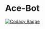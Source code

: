# Ace-Bot
[![Codacy Badge](https://api.codacy.com/project/badge/Grade/2b87ace45c634d529a23b6621fecf470)](https://app.codacy.com/gh/IIIRataxIII/Ace-Bot?utm_source=github.com&utm_medium=referral&utm_content=IIIRataxIII/Ace-Bot&utm_campaign=Badge_Grade_Settings)